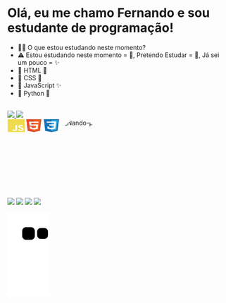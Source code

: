 # Olá, eu me chamo Fernando e sou estudante de programação!

- 🤔💭 O que estou estudando neste momento?  
- ⚠️ Estou estudando neste momento = 👑, Pretendo Estudar = 🛒, Já sei um pouco = ✨
- 🕋 HTML 👑
- 🕋 CSS  👑
- 🕋 JavaScript  ✨
- 🕋 Python  🛒
<br>
<div text-align="center">
  <a href="https://github.com/Nando006">
  <img height="180em" src="https://github-readme-stats.vercel.app/api?username=Nando006&show_icons=true&theme=dracula&include_all_commits=true&count_private=true"/>
  <img height="180em" src="https://github-readme-stats.vercel.app/api/top-langs/?username=Nando006&layout=compact&langs_count=7&theme=dracula"/>
</div>
  <div style="display: flex"><br>
  <img align="center" alt="Nando-Js" height="30" width="40" src="https://raw.githubusercontent.com/devicons/devicon/master/icons/javascript/javascript-plain.svg">
  <img align="center" alt="Nando-HTML" height="30" width="40" src="https://raw.githubusercontent.com/devicons/devicon/master/icons/html5/html5-original.svg">
  <img align="center" alt="Nando-CSS" height="30" width="40" src="https://raw.githubusercontent.com/devicons/devicon/master/icons/css3/css3-original.svg">
  <!--<img align="center" alt="Nando-Python" height="30" width="40" src="https://raw.githubusercontent.com/devicons/devicon/master/icons/python/python-original.svg">-->
  <img align="right" alt="Nando-pic" height="150" style="border-radius:50px;" src="https://cdn.discordapp.com/attachments/1041399868469547191/1056647029201309757/pexels-suzy-hazelwood-1174122.jpg">
</div>
  
  ##
  
  <div> 
  <a href="https://www.youtube.com/channel/UCK4l784679r31XrC66A2XhA" target="_blank" rel="external"><img src="https://img.shields.io/badge/YouTube-FF0000?style=for-the-badge&logo=youtube&logoColor=white" target="_blank" rel="external"></a>
  <a href="https://www.instagram.com/knan000/" target="_blank" rel="external"><img src="https://img.shields.io/badge/-Instagram-%23E4405F?style=for-the-badge&logo=instagram&logoColor=white" target="_blank"></a>
  <a href = "mailto:fsnando.012@gmail.com"><img src="https://img.shields.io/badge/Gmail-D14836?style=for-the-badge&logo=gmail&logoColor=white" target="_blank"></a>
  <a href="https://www.linkedin.com/in/fernando-sergio-a49314245/" target="_blank" rel="external"><img src="https://img.shields.io/badge/-LinkedIn-%230077B5?style=for-the-badge&logo=linkedin&logoColor=white" target="_blank"></a> 
 
  ![Snake animation](https://github.com/Nando006/Nando006/blob/output/github-contribution-grid-snake.svg)
    
</div>
